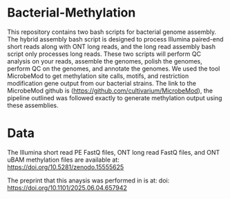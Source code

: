 # Bacterial-Methylation
This repository contains two bash scripts for bacterial genome assembly. The hybrid assembly bash script is designed to process Illumina paired-end short reads along with ONT long reads, and the long read assembly bash script only processes long reads. These two scripts will perform QC analysis on your reads, assemble the genomes, polish the genomes, perform QC on the genomes, and annotate the genomes. We used the tool MicrobeMod to get methylation site calls, motifs, and restriction modification gene output from our bacterial strains. The link to the MicrobeMod github is (https://github.com/cultivarium/MicrobeMod), the pipeline outlined was followed exactly to generate methylation output using these assemblies.

# Data
The Illumina short read PE FastQ files, ONT long read FastQ files, and ONT uBAM methylation files are available at: https://doi.org/10.5281/zenodo.15555625 

The preprint that this anaysis was performed in is at: doi: https://doi.org/10.1101/2025.06.04.657942 
